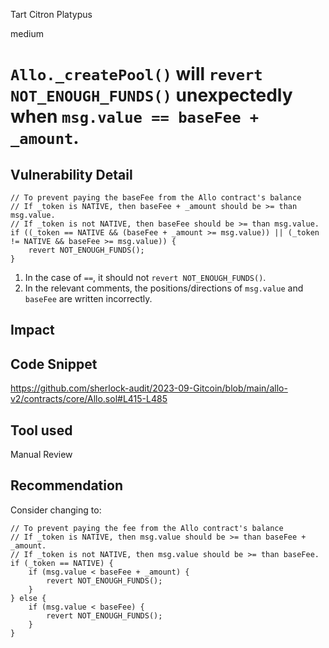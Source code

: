 Tart Citron Platypus

medium

# `Allo._createPool()` will `revert NOT_ENOUGH_FUNDS()` unexpectedly when `msg.value == baseFee + _amount`.

## Vulnerability Detail

```solidity
// To prevent paying the baseFee from the Allo contract's balance
// If _token is NATIVE, then baseFee + _amount should be >= than msg.value.
// If _token is not NATIVE, then baseFee should be >= than msg.value.
if ((_token == NATIVE && (baseFee + _amount >= msg.value)) || (_token != NATIVE && baseFee >= msg.value)) {
    revert NOT_ENOUGH_FUNDS();
}
```

1. In the case of `==`, it should not `revert NOT_ENOUGH_FUNDS()`.
2. In the relevant comments, the positions/directions of `msg.value` and `baseFee` are written incorrectly.

## Impact

## Code Snippet

https://github.com/sherlock-audit/2023-09-Gitcoin/blob/main/allo-v2/contracts/core/Allo.sol#L415-L485

## Tool used

Manual Review

## Recommendation

Consider changing to:

```solidity
// To prevent paying the fee from the Allo contract's balance
// If _token is NATIVE, then msg.value should be >= than baseFee + _amount.
// If _token is not NATIVE, then msg.value should be >= than baseFee.
if (_token == NATIVE) {
    if (msg.value < baseFee + _amount) {
        revert NOT_ENOUGH_FUNDS();
    }
} else {
    if (msg.value < baseFee) {
        revert NOT_ENOUGH_FUNDS();
    }
}
```